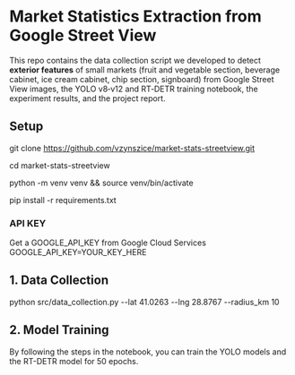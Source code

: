 # Market Statistics Extraction from Google Street View

This repo contains the data collection script we developed to detect **exterior features** of small markets (fruit and vegetable section, beverage cabinet, ice cream cabinet, chip section, signboard) from Google Street View images, the YOLO v8‑v12 and RT‑DETR training notebook, the experiment results, and the project report.


## Setup
git clone https://github.com/vzynszice/market-stats-streetview.git

cd market-stats-streetview

python -m venv venv && source venv/bin/activate    

pip install -r requirements.txt

### API KEY
Get a GOOGLE_API_KEY from Google Cloud Services 
GOOGLE_API_KEY=YOUR_KEY_HERE

## 1. Data Collection

python src/data_collection.py --lat 41.0263 --lng 28.8767 --radius_km 10

## 2. Model Training

By following the steps in the notebook, you can train the YOLO models and the RT-DETR model for 50 epochs.



